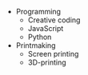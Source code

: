 - Programming
  - Creative coding
  - JavaScript
  - Python
- Printmaking
  - Screen printing
  - 3D-printing
